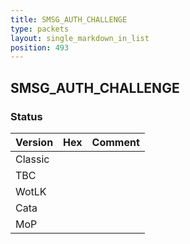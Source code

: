 ```yaml
---
title: SMSG_AUTH_CHALLENGE
type: packets
layout: single_markdown_in_list
position: 493
---
```


## SMSG_AUTH_CHALLENGE

### Status

Version | Hex | Comment
---------- | ---------- | ---------- 
Classic |  |  
TBC |  |  
WotLK |  |  
Cata |  |  
MoP |  |  